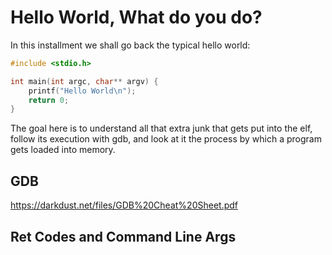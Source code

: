# Hello World, What do you do?

In this installment we shall go back the typical hello world:

```C
#include <stdio.h>

int main(int argc, char** argv) {
    printf("Hello World\n");
    return 0;
}
```

The goal here is to understand all that extra junk that gets put into the elf, follow its execution with gdb, and look at it the process by which a program gets loaded into memory.

## GDB

https://darkdust.net/files/GDB%20Cheat%20Sheet.pdf

## Ret Codes and Command Line Args